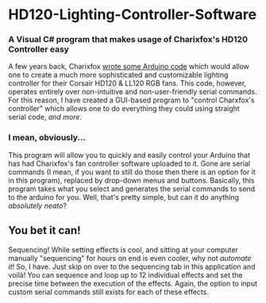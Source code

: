 # HD120-Lighting-Controller-Software
### A Visual C# program that makes usage of Charixfox's HD120 Controller easy
  A few years back, Charixfox [wrote some Arduino code](https://github.com/Charixfox/HD120-Controller) which would allow one to create a  much more sophisticated and customizable lighting controller for their Corsair HD120 & LL120 RGB fans. This code, however, operates entirely over non-intuitive and non-user-friendly serial commands.
  For this reason, I have created a GUI-based program to "control Charxfox's controller" which allows one to do everything they could using straight serial code, *and more*.
### I mean, obviously...
  This program will allow you to quickly and easily control your Arduino that has had Charixfox's fan controller software uploaded to it.
  Gone are serial commands (I mean, if you want to still do those then there is an option for it in this program), replaced by drop-down menus and buttons. Basically, this program takes what you select and generates the serial commands to send to the arduino for you. Well, that's pretty simple, but can it do anything *absolutely neato*?
## You bet it can!
  Sequencing! While setting effects is cool, and sitting at your computer manually "sequencing" for hours on end is even cooler, why not *automate it*!
  So, I have. Just skip on over to the sequencing tab in this application and voilà! You can sequence and loop up to 12 individual effects
  and set the precise time between the execution of the effects. Again, the option to input custom serial commands still exists for each of these effects.
  
